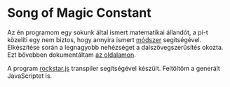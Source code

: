 # Song of Magic Constant

Az én programom egy sokunk által ismert matematikai állandót, a pí-t közelíti egy nem biztos, hogy annyira ismert [módszer](https://en.wikipedia.org/wiki/Srinivasa_Ramanujan#Mathematical_achievements) segítségével. Elkészítése során a legnagyobb nehézséget a dalszövegszerűsítés okozta. Ezt bővebben dokumentáltam [az oldalamon](https://comscibloghun.wordpress.com/2019/01/22/hogyan-legyunk-rockstar-programozok/).

A program [rockstar.js](https://github.com/wolfgang42/rockstar-js) transpiler segítségével készült. Feltöltöm a generált JavaScriptet is. 
